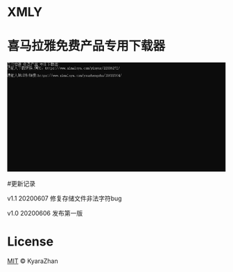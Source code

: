 # XMLY  
# 喜马拉雅免费产品专用下载器

<img width="957" alt="image" src="https://github.com/kyarazhan/XMLY/blob/master/picture/readme1.png">  

#更新记录

v1.1 20200607
修复存储文件非法字符bug

v1.0 20200606
发布第一版


# License

[MIT](https://github.com/kyarazhan/XMLY/blob/master/LICENSE) © KyaraZhan
